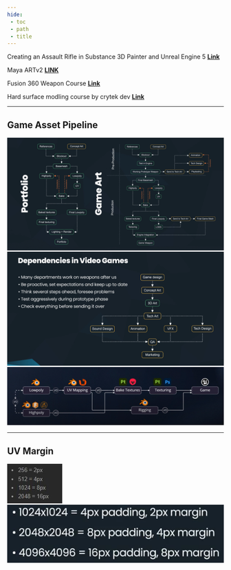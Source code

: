 ```yaml
---
hide:
 - toc
 - path
 - title
---
```


Creating an Assault Rifle in Substance 3D Painter and Unreal Engine 5 [**Link**](https://80.lv/articles/creating-an-assault-rifle-in-sunstance-3d-painter-and-unreal-engine-5/)

Maya ARTv2 [**LINK**](https://github.com/EpicGames/ARTv2)

Fusion 360 Weapon Course [**Link**](https://www.artstation.com/learning/instructors/Duard-Mostert)

Hard surface modling course by crytek dev [**Link**](https://www.artstation.com/learning/series/qrq/weapon-development-in-blender?utm_source=artstation&utm_medium=onsite_notification&utm_campaign=series)

---

## Game Asset Pipeline
![](assets/pipeline.png)
![](assets/pipeline2.png)
![](assets/pipeline3.png)

---

## UV Margin
![](assets/uv1.JPG)
![](assets/uv2.JPG)
